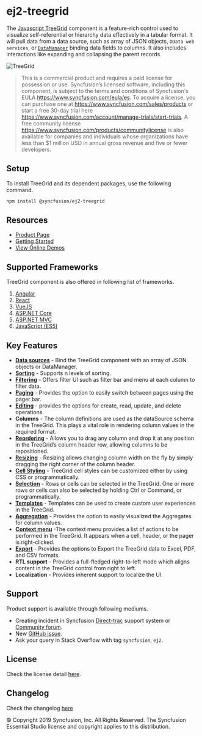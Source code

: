 # ej2-treegrid

The [Javascript TreeGrid](https://www.syncfusion.com/javascript-ui-controls/js-tree-grid?utm_source=npm&utm_medium=listing&utm_campaign=javascript-treegrid-npm) component is a feature-rich control used to visualize self-referential or hierarchy data effectively in a tabular format. It will pull data from a data source, such as array of JSON objects, `OData web services`, or [`DataManager`](https://ej2.syncfusion.com/documentation/data/?utm_source=npm&utm_medium=listing&utm_campaign=javascript-treegrid-npm) binding data fields to columns. It also includes interactions like expanding and collapsing the parent records.

![TreeGrid](https://ej2.syncfusion.com/products/images/tree-grid/readme.png)

> This is a commercial product and requires a paid license for possession or use. Syncfusion’s licensed software, including this component, is subject to the terms and conditions of Syncfusion's EULA https://www.syncfusion.com/eula/es. To acquire a license, you can purchase one at https://www.syncfusion.com/sales/products or start a free 30-day trial here https://www.syncfusion.com/account/manage-trials/start-trials.
> A free community license <https://www.syncfusion.com/products/communitylicense> is also available for companies and individuals whose organizations have less than $1 million USD in annual gross revenue and five or fewer developers.

## Setup

To install TreeGrid and its dependent packages, use the following command.

```sh
npm install @syncfusion/ej2-treegrid
```

## Resources

* [Product Page](https://www.syncfusion.com/javascript-ui-controls/js-tree-grid?utm_source=npm&utm_medium=listing&utm_campaign=javascript-treegrid-npm)
* [Getting Started](https://ej2.syncfusion.com/documentation/treegrid/getting-started/?utm_source=npm&utm_medium=listing&utm_campaign=javascript-treegrid-npm)
* [View Online Demos](https://ej2.syncfusion.com/demos/?utm_source=npm&utm_medium=listing&utm_campaign=javascript-treegrid-npm#/material/tree-grid/treegrid-overview.html)

## Supported Frameworks

TreeGrid component is also offered in following list of frameworks.

1. [Angular](https://www.syncfusion.com/angular-ui-components/treegrid?utm_source=npm&utm_medium=listing&utm_campaign=javascript-treegrid-npm)
2. [React](https://www.syncfusion.com/react-ui-components/react-tree-grid?utm_source=npm&utm_medium=listing&utm_campaign=javascript-treegrid-npm)
3. [VueJS](https://www.syncfusion.com/vue-ui-components/vue-tree-grid?utm_source=npm&utm_medium=listing&utm_campaign=javascript-treegrid-npm)
4. [ASP.NET Core](https://www.syncfusion.com/aspnet-core-ui-controls/tree-grid?utm_source=npm&utm_medium=listing&utm_campaign=javascript-treegrid-npm)
5. [ASP.NET MVC](https://www.syncfusion.com/aspnet-mvc-ui-controls/tree-grid?utm_source=npm&utm_medium=listing&utm_campaign=javascript-treegrid-npm)
6. [JavaScript (ES5)](https://www.syncfusion.com/javascript-ui-controls/js-tree-grid?utm_source=npm&utm_medium=listing&utm_campaign=javascript-treegrid-npm)

## Key Features

* [**Data sources**](https://ej2.syncfusion.com/demos/?utm_source=npm&utm_medium=listing&utm_campaign=javascript-treegrid-npm#/material/tree-grid/localdata.html) - Bind the TreeGrid component with an array of JSON objects or DataManager.
* [**Sorting**](https://ej2.syncfusion.com/demos/?utm_source=npm&utm_medium=listing&utm_campaign=javascript-treegrid-npm#/material/tree-grid/sorting.html) - Supports n levels of sorting.
* [**Filtering**](https://ej2.syncfusion.com/demos/?utm_source=npm&utm_medium=listing&utm_campaign=javascript-treegrid-npm#/material/tree-grid/filtering.html) - Offers filter UI such as filter bar and menu at each column to filter data.
* [**Paging**](https://ej2.syncfusion.com/demos/?utm_source=npm&utm_medium=listing&utm_campaign=javascript-treegrid-npm#/material/tree-grid/default-paging.html) - Provides the option to easily switch between pages using the pager bar.
* [**Editing**](https://ej2.syncfusion.com/demos/?utm_source=npm&utm_medium=listing&utm_campaign=javascript-treegrid-npm#/material/tree-grid/inline-editing.html) - provides the options for create, read, update, and delete operations.
* **Columns** - The column definitions are used as the dataSource schema in the TreeGrid. This plays a vital role in rendering column values in the required format.
* [**Reordering**](https://ej2.syncfusion.com/demos/?utm_source=npm&utm_medium=listing&utm_campaign=javascript-treegrid-npm#/material/tree-grid/reorder.html) - Allows you to drag any column and drop it at any position in the TreeGrid’s column header row, allowing columns to be repositioned.
* [**Resizing**](https://ej2.syncfusion.com/demos/?utm_source=npm&utm_medium=listing&utm_campaign=javascript-treegrid-npm#/material/tree-grid/resizing.html) - Resizing allows changing column width on the fly by simply dragging the right corner of the column header.
* [**Cell Styling**](https://ej2.syncfusion.com/demos/?utm_source=npm&utm_medium=listing&utm_campaign=javascript-treegrid-npm#/material/tree-grid/conditional-formatting.html) - TreeGrid cell styles can be customized either by using CSS or programmatically.
* [**Selection**](https://ej2.syncfusion.com/demos/?utm_source=npm&utm_medium=listing&utm_campaign=javascript-treegrid-npm#/material/tree-grid/selection.html) - Rows or cells can be selected in the TreeGrid. One or more rows or cells can also be selected by holding Ctrl or Command, or programmatically.
* [**Templates**](https://ej2.syncfusion.com/demos/?utm_source=npm&utm_medium=listing&utm_campaign=javascript-treegrid-npm#/material/tree-grid/column-template.html) - Templates can be used to create custom user experiences in the TreeGrid.
* [**Aggregation**](https://ej2.syncfusion.com/demos/?utm_source=npm&utm_medium=listing&utm_campaign=javascript-treegrid-npm#/material/tree-grid/aggregate-default.html) - Provides the option to easily visualized the Aggregates for column values.
* [**Context menu**](https://ej2.syncfusion.com/demos/?utm_source=npm&utm_medium=listing&utm_campaign=javascript-treegrid-npm#/material/tree-grid/default-context-menu.html) -The context menu provides a list of actions to be performed in the TreeGrid. It appears when a cell, header, or the pager is right-clicked.
* [**Export**](https://ej2.syncfusion.com/demos/?utm_source=npm&utm_medium=listing&utm_campaign=javascript-treegrid-npm#/material/tree-grid/default-exporting.html) - Provides the options to Export the TreeGrid data to Excel, PDF, and CSV formats.
* **RTL support** - Provides a full-fledged right-to-left mode which aligns content in the TreeGrid control from right to left.
* **Localization** - Provides inherent support to localize the UI.

## Support

Product support is available through following mediums.

* Creating incident in Syncfusion [Direct-trac](https://www.syncfusion.com/support/directtrac/incidents?utm_source=npm&utm_medium=listing&utm_campaign=javascript-treegrid-npm) support system or [Community forum](https://www.syncfusion.com/forums/essential-js2?utm_source=npm&utm_medium=listing&utm_campaign=javascript-treegrid-npm).
* New [GitHub issue](https://github.com/syncfusion/ej2-javascript-ui-controls/issues/new?utm_source=npm&utm_medium=listing&utm_campaign=javascript-treegrid-npm).
* Ask your query in Stack Overflow with tag `syncfusion`, `ej2`.

## License

Check the license detail [here](https://github.com/syncfusion/ej2-javascript-ui-controls/blob/master/license?utm_source=npm&utm_medium=listing&utm_campaign=javascript-treegrid-npm).

## Changelog

Check the changelog [here](https://github.com/syncfusion/ej2-javascript-ui-controls/blob/master/controls/treegrid/CHANGELOG.md?utm_source=npm&utm_medium=listing&utm_campaign=javascript-treegrid-npm)

&copy; Copyright 2019 Syncfusion, Inc. All Rights Reserved. The Syncfusion Essential Studio license and copyright applies to this distribution.